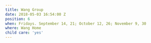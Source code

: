 ```yaml
---
title: Wang Group
date: 2018-05-03 16:54:00 Z
position: 6
when: Fridays. September 14, 21; October 12, 26; November 9, 30
where: Wang Home
child care: 'yes'
---
```


